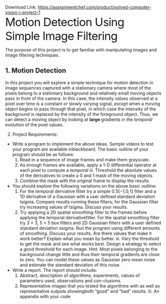 Download Link: https://assignmentchef.com/product/solved-computer-vision-i-project-1
<br>
<span style="font-size: 2.61792em; letter-spacing: -1px; font-family: -apple-system, BlinkMacSystemFont, 'Segoe UI', Roboto, Oxygen-Sans, Ubuntu, Cantarell, 'Helvetica Neue', sans-serif;">Motion Detection Using Simple Image Filtering</span>

The purpose of this project is to get familiar with manipulating images and image filtering techniques.

<h2>1. Motion Detection</h2>

In this project you will explore a simple technique for motion detection in image sequences captured with a stationary camera where most of the pixels belong to a stationary background and relatively small moving objects pass in front of the camera. In this case, the intensity values observed at a pixel over time is a constant or slowly varying signal, <em>except </em>when a moving object begins to pass through that pixel, in which case the intensity of the background is replaced by the intensity of the foreground object. Thus, we can detect a moving object by looking at <strong>large </strong>gradients in the <em>temporal </em>evolution of the pixel values.

<ol start="2">

 <li>Project Requirements:</li>

</ol>

<ul>

 <li>Write a program to implement the above ideas. Sample videos to test your program are available inblackboard. The basic outline of your program should be as follows:

  <ol>

   <li>Read in a sequence of image frames and make them grayscale.</li>

   <li>As enough frames are available, apply a 1-D differential operator at each pixel to compute a <em>temporal </em> iii. Threshold the absolute values of the derivatives to create a 0 and 1 mask of the moving objects.</li>

   <li>Combine the mask with the original frame to display the results.</li>

  </ol></li>

 <li>You should explore the following variations on the above basic outline:

  <ol>

   <li>For the temporal derivative filter try a simple 0<em>.</em>5[−1<em>,</em>0<em>,</em>1] filter and a 1D derivative of a Gaussian with a user defined standard deviation tsigma. Compare results running these filters; for the Gaussian filter try increasing values of tsigma. Discuss your results.</li>

   <li>Try applying a 2D spatial smoothing filter to the frames before applying the temporal derivativefilter. For the spatial smoothing filter try 3 × 3, 5 × 5 box filters and 2D Gaussian filters with a user defined standard deviation ssigma. Run the program using different amounts of smoothing. Discuss your results. Are there values that make it work better? Explain what you mean by better. iii. Vary the threshold to get the mask and see what works best. Design a strategy to select a good threshold for each image. Hint: Most pixels belonging to the background change little and thus their temporal gradients are close to zero. You can model these values as Gaussian zero mean noise and estimate the standard deviation of this noise.</li>

  </ol></li>

 <li>Write a report. The report should include:

  <ol>

   <li>Abstract, description of algorithms, experiments, values of parameters used, observations and con-clusions.</li>

   <li>Representative images that you tested the algorithms with as well as representative outputs showingboth “good” and “bad” results. iii. An appendix with your code</li>

  </ol></li>

</ul>